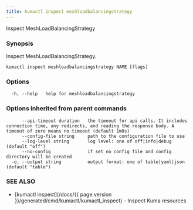 ```yaml
---
title: kumactl inspect meshloadbalancingstrategy
---
```


Inspect MeshLoadBalancingStrategy

### Synopsis

Inspect MeshLoadBalancingStrategy.

```
kumactl inspect meshloadbalancingstrategy NAME [flags]
```

### Options

```
  -h, --help   help for meshloadbalancingstrategy
```

### Options inherited from parent commands

```
      --api-timeout duration   the timeout for api calls. It includes connection time, any redirects, and reading the response body. A timeout of zero means no timeout (default 1m0s)
      --config-file string     path to the configuration file to use
      --log-level string       log level: one of off|info|debug (default "off")
      --no-config              if set no config file and config directory will be created
  -o, --output string          output format: one of table|yaml|json (default "table")
```

### SEE ALSO

* [kumactl inspect](/docs/{{ page.version }}/generated/cmd/kumactl/kumactl_inspect)	 - Inspect Kuma resources

